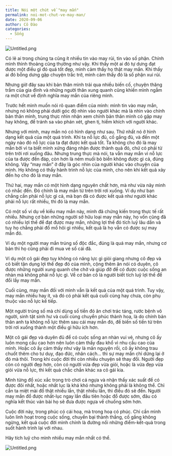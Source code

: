 ```yaml
---
title: Nói một chút về "may mắn"
permalink: noi-mot-chut-ve-may-man/
date: 2020-09-06
author: Cô Đào
categories:
  - Sống
---
```


![Untitled.png](/images/69a4ea10-6f6a-4b4e-ac31-d2c852568dc2/Untitled.png)


Có lẽ ai trong chúng ta cũng ít nhiều tin vào may rủi, tin vào số phận. Chính mình thỉnh thoảng cũng thường như vậy. Khi thấy một ai đó tự dưng đạt được một điều gì đó quá tốt đẹp, mình cảm thấy họ thật may mắn. Khi thấy ai đó bỗng dưng gặp chuyện trắc trở, mình cảm thấy đó là số phận xui rủi.

Nhưng giờ đây sau khi bản thân mình trải qua nhiều biến cố, chuyện thăng trầm của gia đình và những người thân xung quanh cũng khiến mình ngẫm ra một chút về định nghĩa may mắn của riêng mình.

Trước hết mình muốn nói rõ quan điểm của mình: mình tin vào may mắn, nhưng nó không phải dưới góc độ nhìn vào người khác mà là nhìn vào chính bản thân mình, trung thực nhìn nhận xem chính bản thân mình có gặp may hay không, để tránh sa vào phán xét, ghen tị, hiềm khích với người khác.

Nhưng với mình, may mắn nó có hình dạng như sau. Thứ nhất nó ở hình dạng kết quả của một quá trình. Khi ta nỗ lực đủ, cố gắng đủ, và đến một ngày nào đó nỗ lực của ta đạt được kết quả tốt. Ta không cho đó là may mắn bởi vì ta biết mình xứng đáng nhận được thành quả đó, chứ có phải từ trên trời rơi xuống đâu. Nhưng trung thực mà nói, ta vẫn may mắn vì nỗ lực của ta được đền đáp, còn hơn là ném muối bỏ biển không được gì cả, đúng không. Vậy “may mắn” ở đây là góc nhìn của người khác vào chuyện của mình. Họ không có thấy hành trình nỗ lực của mình, cho nên khi kết quả xảy đến họ cho đó là may mắn.

Thứ hai, may mắn có một hình dạng nguyên chất hơn, mà như vừa nãy mình có nhắc đến. Đó chính là may mắn từ trên trời rơi xuống. Ví dụ như bạn chẳng cần phải nỗ lực gì cả, mà bạn đã có được kết quả như người khác phải nỗ lực rất nhiều, thì đó là may mắn.

Có một số ví dụ về kiểu may mắn này, mình đã chứng kiến trong thực tế rất nhiều. Nhưng cơ bản những người sở hữu loại may mắn này, họ vốn cũng đã có nhiều lợi thế để đạt được may mắn, những lợi thế đó tích luỹ lâu dần và tuy họ chẳng phải đổ mồ hôi gì nhiều, kết quả là họ vẫn có được sự may mắn đó.

Ví dụ một người may mắn trúng số độc đắc, đúng là quá may mắn, nhưng cơ bản thì họ cũng phải đi mua vé số cái đã.

Ví dụ một cô gái đẹp tuy không có năng lực gì giỏi giang nhưng cô đẹp và cô biết tận dụng lợi thế đẹp đó của mình, cộng thêm ăn nói có duyên, cô được những người xung quanh che chở và giúp đỡ để có được cuộc sống an nhàn mà không phải nỗ lực gì. Về cơ bản cô là người biết tích luỹ lợi thế để đổi lấy may mắn.

Cuối cùng, may mắn đối với mình vẫn là kết quả của một quá trình. Tuy vậy, may mắn nhiều hay ít, và đó có phải kết quả cuối cùng hay chưa, còn phụ thuộc vào nỗ lực kế tiếp.

Một người trúng số mà chỉ dùng số tiền đó ăn chơi trác táng, rước bệnh vô người, sinh tật sinh hư và cuối cùng chuyển phúc thành hoạ, là do chính bản thân anh ta không nỗ lực thêm sau cái may mắn đó, để biến số tiền từ trên trời rơi xuống thành một điều gì hữu ích hơn.

Một cô gái đẹp và duyên đủ để có cuộc sống an nhàn vui vẻ, nhưng cô ấy luôn mong cầu cao hơn nên luôn cảm thấy đau khổ vì nhu cầu cao của mình. Hoặc cô ấy cảm thấy như vậy là mãn nguyện rồi, cô ấy không trau chuốt thêm cho tư duy, đạo đức, nhân cách... thì sự may mắn chỉ dừng lại ở đó mà thôi. Trong khi cuộc đời thì còn nhiều chuyện sẽ thay đổi. Người đẹp còn có người đẹp hơn, còn có người vừa đẹp vừa giỏi, hoặc là vừa đẹp vừa giỏi vừa nỗ lực, thì kết quả chắc chắn khác xa cô gái kia.

Mình từng đổ xúc xắc trong trò chơi cá ngựa và nhận thấy xác suất để có được đôi nhất, hoặc nhất lục là khá khó nhưng không phải là không thể. Chỉ cần ta miệt mài đổ thật nhiều lần, thật nhiều lần, thì điều đó sẽ đến. Người may mắn đổ được nhất-lục ngay lần đầu tiên hoặc đổ được sớm, đâu có nghĩa kết thúc ván bài họ sẽ đưa được ngựa về chuồng sớm hơn.

Cuộc đời này, trong phúc có cái hoạ, mà trong hoạ có phúc. Chỉ cần mình luôn linh hoạt trong cuộc sống, chuyển bại thành thắng, cố gắng không ngừng, kết quả cuộc đời mình chính là đường nối những điểm-kết-quả trong suốt hành trình lại với nhau.

Hãy tích luỹ cho mình nhiều may mắn nhất có thể.


![Untitled.png](/images/69a4ea10-6f6a-4b4e-ac31-d2c852568dc2/Untitled_1.png)

